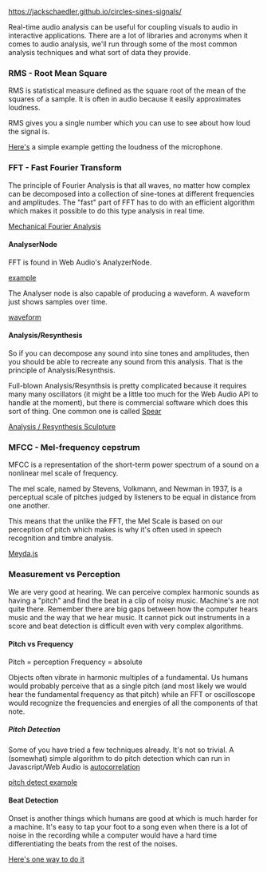 https://jackschaedler.github.io/circles-sines-signals/

Real-time audio analysis can be useful for coupling visuals to audio in interactive applications. There are a lot of libraries and acronyms when it comes to audio analysis, we'll run through some of the most common analysis techniques and what sort of data they provide. 

### RMS - Root Mean Square

RMS is statistical measure defined as the square root of the mean of the squares of a sample. It is often in audio because it easily approximates loudness. 

RMS gives you a single number which you can use to see about how loud the signal is. 

[Here's](https://jsfiddle.net/yotammann/y9jpr0L3/) a simple example getting the loudness of the microphone. 

### FFT - Fast Fourier Transform

The principle of Fourier Analysis is that all waves, no matter how complex can be decomposed into a collection of sine-tones at different frequencies and amplitudes. The "fast" part of FFT has to do with an efficient algorithm which makes it possible to do this type analysis in real time. 

[Mechanical Fourier Analysis](https://www.youtube.com/watch?v=6dW6VYXp9HM)

#### AnalyserNode

FFT is found in Web Audio's AnalyzerNode. 

[example](https://jsfiddle.net/yotammann/ojL3fnye/)

The Analyser node is also capable of producing a waveform. A waveform just shows samples over time. 

[waveform](https://jsfiddle.net/yotammann/p5e6zw75/)

#### Analysis/Resynthesis

So if you can decompose any sound into sine tones and amplitudes, then you should be able to recreate any sound from this analysis. That is the principle of Analysis/Resynthsis. 

Full-blown Analysis/Resynthsis is pretty complicated because it requires many many oscillators (it might be a little too much for the Web Audio API to handle at the moment), but there is commercial software which does this sort of thing. One common one is called [Spear](http://www.klingbeil.com/spear/)

[Analysis / Resynthesis Sculpture](https://www.youtube.com/watch?v=itAAezyj6wM)

### MFCC - Mel-frequency cepstrum

MFCC is a representation of the short-term power spectrum of a sound on a nonlinear mel scale of frequency.

The mel scale, named by Stevens, Volkmann, and Newman in 1937, is a perceptual scale of pitches judged by listeners to be equal in distance from one another. 

This means that the unlike the FFT, the Mel Scale is based on our perception of pitch which makes is why it's often used in speech recognition and timbre analysis.

[Meyda.js](https://hughrawlinson.github.io/meyda/)

### Measurement vs Perception

We are very good at hearing. We can perceive complex harmonic sounds as having a "pitch" and find the beat in a clip of noisy music. Machine's are not quite there. Remember there are big gaps between how the computer hears music and the way that we hear music. It cannot pick out instruments in a score and beat detection is difficult even with very complex algorithms.

#### Pitch vs Frequency

Pitch = perception
Frequency = absolute

Objects often vibrate in harmonic multiples of a fundamental. Us humans would probably perceive that as a single pitch (and most likely we would hear the fundamental frequency as that pitch) while an FFT or oscilloscope would recognize the frequencies and energies of all the components of that note. 

##### Pitch Detection

Some of you have tried a few techniques already. It's not so trivial. A (somewhat) simple algorithm to do pitch detection which can run in Javascript/Web Audio is [autocorrelation](https://en.wikipedia.org/wiki/Autocorrelation)

[pitch detect example](https://webaudiodemos.appspot.com/pitchdetect/)

#### Beat Detection

Onset is another things which humans are good at which is much harder for a machine. It's easy to tap your foot to a song even when there is a lot of noise in the recording while a computer would have a hard time differentiating the beats from the rest of the noises. 

[Here's one way to do it](http://tech.beatport.com/2014/web-audio/beat-detection-using-web-audio/)
